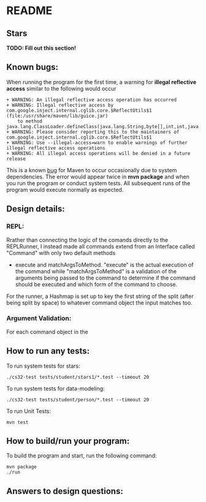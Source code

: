 # README

## Stars
**TODO: Fill out this section!**
## Known bugs:
When running the program for the first time, a warning for **illegal reflective access** similar to the following would occur
```
+ WARNING: An illegal reflective access operation has occurred
+ WARNING: Illegal reflective access by com.google.inject.internal.cglib.core.$ReflectUtils$1 (file:/usr/share/maven/lib/guice.jar) 
	to method java.lang.ClassLoader.defineClass(java.lang.String,byte[],int,int,java.security.ProtectionDomain)
+ WARNING: Please consider reporting this to the maintainers of com.google.inject.internal.cglib.core.$ReflectUtils$1
+ WARNING: Use --illegal-access=warn to enable warnings of further illegal reflective access operations
+ WARNING: All illegal access operations will be denied in a future release
```
This is a known [bug](https://github.com/google/guice/issues/1133) for Maven to occur occasionally due to system dependencies.
The error would appear twice in **mvn package** and when you run the program or conduct system tests.
All subsequent runs of the program would execute normally as expected.

## Design details:
### REPL:
Rrather than connecting the logic of the comands directly to the REPLRunner,
I instead made all commands extend from an Interface called "Command" with only two default methods
- execute and matchArgsToMethod. "execute" is the actual execution of the command while "matchArgsToMethod" is
a validation of the arguments being passed to the command to determine if the command should be executed and
which form of the command to choose.

For the runner, a Hashmap is set up to key the first string of the split (after being split
by space) to whatever command object the input matches too.

### Argument Validation:
For each command object in the 

## How to run any tests:
To run system tests for stars:
```
./cs32-test tests/student/stars1/*.test --timeout 20
```

To run system tests for data-modeling:
```
./cs32-test tests/student/person/*.test --timeout 20
```

To run Unit Tests:
```
mvn test
```

## How to build/run your program:
To build the program and start, run the following command:
```
mvn package
./run
```

## Answers to design questions:
